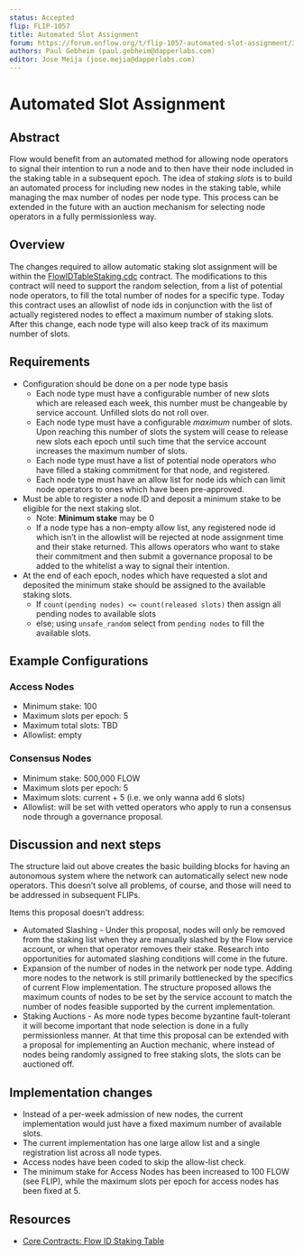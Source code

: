 ```yaml
---
status: Accepted
flip: FLIP-1057
title: Automated Slot Assignment
forum: https://forum.onflow.org/t/flip-1057-automated-slot-assignment/3447
authors: Paul Gebheim (paul.gebheim@dapperlabs.com)
editor: Jose Meija (jose.mejia@dapperlabs.com)
---
```


# Automated Slot Assignment

## Abstract

Flow would benefit from an automated method for allowing node operators to signal their intention to run a node and to then have their node included in the staking table in a subsequent epoch. The idea of *staking slots* is to build an automated process for including new nodes in the staking table, while managing the max number of nodes per node type. This process can be extended in the future with an auction mechanism for selecting node operators in a fully permissionless way.

## Overview

The changes required to allow automatic staking slot assignment will be within the [FlowIDTableStaking.cdc](https://github.com/onflow/flow-core-contracts/blob/master/contracts/FlowIDTableStaking.cdc#L788) contract. The modifications to this contract will need to support the random selection, from a list of potential node operators, to fill the total number of nodes for a specific type. Today this contract uses an allowlist of node ids in conjunction with the list of actually registered nodes to effect a maximum number of staking slots. After this change, each node type will also keep track of its maximum number of slots.

## Requirements

- Configuration should be done on a per node type basis
    - Each node type must have a configurable number of new slots which are released each week, this number must be changeable by service account. Unfilled slots do not roll over.
    - Each node type must have a configurable *maximum* number of slots. Upon reaching this number of slots the system will cease to release new slots each epoch until such time that the service account increases the maximum number of slots.
    - Each node type must have a list of potential node operators who have filled a staking commitment for that node, and registered.
    - Each node type must have an allow list for node ids which can limit node operators to ones which have been pre-approved.
- Must be able to register a node ID and deposit a minimum stake to be eligible for the next staking slot.
    - Note: **Minimum stake** may be 0
    - If a node type has a non-empty allow list, any registered node id which isn’t in the allowlist will be rejected at node assignment time and their stake returned. This allows operators who want to stake their commitment and then submit a governance proposal to be added to the whitelist a way to signal their intention.
- At the end of each epoch, nodes which have requested a slot and deposited the minimum stake should be assigned to the available staking slots.
    - If `count(pending nodes) <= count(released slots)` then assign all pending nodes to available slots
    - else; using `unsafe_random` select from `pending nodes` to fill the available slots.
        
        

## Example Configurations

### Access Nodes

- Minimum stake: 100
- Maximum slots per epoch: 5
- Maximum total slots: TBD
- Allowlist: empty

### Consensus Nodes

- Minimum stake: 500,000 FLOW
- Maximum slots per epoch: 5
- Maximum slots: current + 5 (i.e. we only wanna add 6 slots)
- Allowlist: will be set with vetted operators who apply to run a consensus node through a governance proposal.

## Discussion and next steps

The structure laid out above creates the basic building blocks for having an autonomous system where the network can automatically select new node operators. This doesn’t solve all problems, of course, and those will need to be addressed in subsequent FLIPs.

Items this proposal doesn’t address:

- Automated Slashing - Under this proposal, nodes will only be removed from the staking list when they are manually slashed by the Flow service account, or when that operator removes their stake. Research into opportunities for automated slashing conditions will come in the future.
- Expansion of the number of nodes in the network per node type. Adding more nodes to the network is still primarily bottlenecked by the specifics of current Flow implementation. The structure proposed allows the maximum counts of nodes to be set by the service account to match the number of nodes feasible supported by the current implementation.
- Staking Auctions - As more node types become byzantine fault-tolerant it will become important that node selection is done in a fully permissionless manner. At that time this proposal can be extended with a proposal for implementing an Auction mechanic, where instead of nodes being randomly assigned to free staking slots, the slots can be auctioned off.

## Implementation changes

- Instead of a per-week admission of new nodes, the current implementation would just have a fixed maximum number of available slots.
- The current implementation has one large allow list and a single registration list across all node types.
- Access nodes have been coded to skip the allow-list check.
- The minimum stake for Access Nodes has been increased to 100 FLOW (see FLIP), while the maximum slots per epoch for access nodes has been fixed at 5.

## **Resources**

- [Core Contracts: Flow ID Staking Table](https://github.com/onflow/flow-core-contracts/blob/master/contracts/FlowIDTableStaking.cdc)
